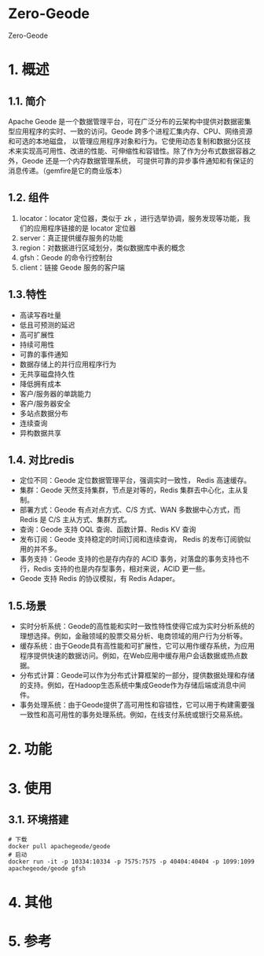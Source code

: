 # Zero-Geode
Zero-Geode
# 1. 概述
## 1.1. 简介
Apache Geode 是一个数据管理平台，可在广泛分布的云架构中提供对数据密集型应用程序的实时、一致的访问。Geode 跨多个进程汇集内存、CPU、网络资源和可选的本地磁盘，
以管理应用程序对象和行为。它使用动态复制和数据分区技术来实现高可用性、改进的性能、可伸缩性和容错性。除了作为分布式数据容器之外，Geode 还是一个内存数据管理系统，
可提供可靠的异步事件通知和有保证的消息传递。（gemfire是它的商业版本）
## 1.2. 组件
1. locator：locator 定位器，类似于 zk ，进行选举协调，服务发现等功能，我们的应用程序链接的是 locator 定位器 
2. server：真正提供缓存服务的功能 
3. region：对数据进行区域划分，类似数据库中表的概念 
4. gfsh：Geode 的命令行控制台 
5. client：链接 Geode 服务的客户端
## 1.3.特性
- 高读写吞吐量
- 低且可预测的延迟
- 高可扩展性
- 持续可用性
- 可靠的事件通知
- 数据存储上的并行应用程序行为
- 无共享磁盘持久性
- 降低拥有成本
- 客户/服务器的单跳能力
- 客户/服务器安全
- 多站点数据分布
- 连续查询
- 异构数据共享
## 1.4. 对比redis
- 定位不同：Geode 定位数据管理平台，强调实时一致性， Redis 高速缓存。
- 集群：Geode 天然支持集群，节点是对等的，Redis 集群去中心化，主从复制。
- 部署方式：Geode 有点对点方式、C/S 方式、WAN 多数据中心方式，而 Redis 是 C/S 主从方式、集群方式。
- 查询：Geode 支持 OQL 查询、函数计算、Redis KV 查询
- 发布订阅：Geode 支持稳定的时间订阅和连续查询， Redis 的发布订阅貌似用的并不多。
- 事务支持：Geode 支持的也是存内存的 ACID 事务，对落盘的事务支持也不行，Redis 支持的也是内存型事务，相对来说，ACID 更一些。
- Geode 支持 Redis 的协议模拟，有 Redis Adaper。
## 1.5.场景
- 实时分析系统：Geode的高性能和实时一致性特性使得它成为实时分析系统的理想选择。例如，金融领域的股票交易分析、电商领域的用户行为分析等。
- 缓存系统：由于Geode具有高性能和可扩展性，它可以用作缓存系统，为应用程序提供快速的数据访问。例如，在Web应用中缓存用户会话数据或热点数据。
- 分布式计算：Geode可以作为分布式计算框架的一部分，提供数据处理和存储的支持。例如，在Hadoop生态系统中集成Geode作为存储后端或消息中间件。
- 事务处理系统：由于Geode提供了高可用性和容错性，它可以用于构建需要强一致性和高可用性的事务处理系统。例如，在线支付系统或银行交易系统。
# 2. 功能

# 3. 使用
## 3.1. 环境搭建
```shell
# 下载
docker pull apachegeode/geode
# 启动
docker run -it -p 10334:10334 -p 7575:7575 -p 40404:40404 -p 1099:1099  apachegeode/geode gfsh
```

# 4. 其他

# 5. 参考